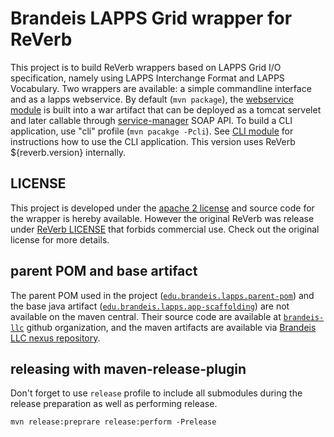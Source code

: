 # Brandeis LAPPS Grid wrapper for ReVerb

This project is to build ReVerb wrappers based on LAPPS Grid I/O specification, namely using LAPPS Interchange Format and LAPPS Vocabulary.
Two wrappers are available: a simple commandline interface and as a lapps webservice.
By default (`mvn package`), the [webservice module](reverb-webservice) is built into a war artifact that can be deployed as a tomcat servelet and later callable through [service-manager](https://github.com/openlangrid/langrid) SOAP API.
To build a CLI application, use "cli" profile (`mvn pacakge -Pcli`). See [CLI module](reverb-cli) for instructions how to use the CLI application. 
This version uses ReVerb ${reverb.version} internally.

## LICENSE

This project is developed under the [apache 2 license](LICENSE) and source code for the wrapper is hereby available. However the original ReVerb was release under [ReVerb LICENSE](http://reverb.cs.washington.edu/LICENSE.txt) that forbids commercial use. Check out the original license for more details. 

## parent POM and base artifact

The parent POM used in the project ([`edu.brandeis.lapps.parent-pom`](https://github.com/brandeis-llc/lapps-parent-pom)) and the base java artifact ([`edu.brandeis.lapps.app-scaffolding`](https://github.com/brandeis-llc/lapps-app-scaffolding)) are not available on the maven central. Their source code are available at [`brandeis-llc`](https://github.com/brandeis-llc) github organization, and the maven artifacts are available via [Brandeis LLC nexus repository](http://morbius.cs-i.brandeis.edu:8081/).

## releasing with maven-release-plugin

Don't forget to use `release` profile to include all submodules during the release preparation as well as performing release.

```
mvn release:preprare release:perform -Prelease
```

